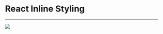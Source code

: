 # React Inline Styling
<hr>
<img src="https://s3.amazonaws.com/alx-intranet.hbtn.io/uploads/medias/2019/12/a34a82f55aae6efeeb53.jpg?X-Amz-Algorithm=AWS4-HMAC-SHA256&X-Amz-Credential=AKIARDDGGGOUSBVO6H7D%2F20240805%2Fus-east-1%2Fs3%2Faws4_request&X-Amz-Date=20240805T142046Z&X-Amz-Expires=86400&X-Amz-SignedHeaders=host&X-Amz-Signature=a56838e37817e647173b9c1a480df7aea6aa78a619e4f1e42d224518e5f7dc12" />
